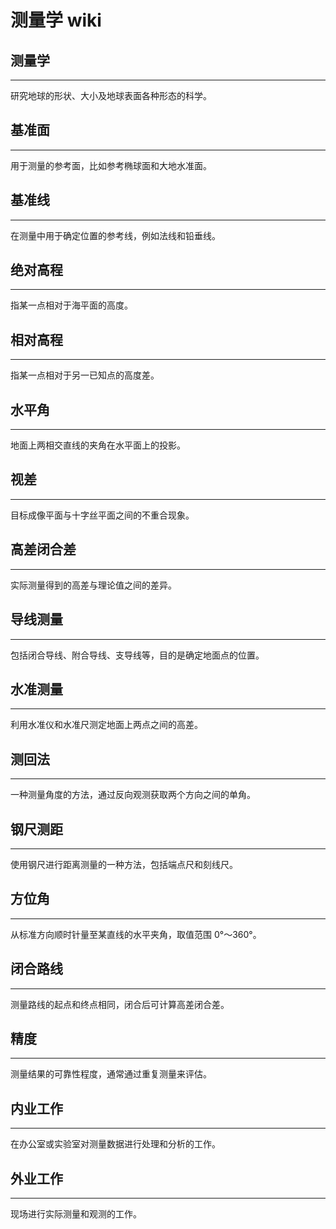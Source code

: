 # 测量学 wiki

## 测量学

---

研究地球的形状、大小及地球表面各种形态的科学。

## 基准面

---

用于测量的参考面，比如参考椭球面和大地水准面。

## 基准线

---

在测量中用于确定位置的参考线，例如法线和铅垂线。

## 绝对高程

---

指某一点相对于海平面的高度。

## 相对高程

---

指某一点相对于另一已知点的高度差。

## 水平角

---

地面上两相交直线的夹角在水平面上的投影。

## 视差

---

目标成像平面与十字丝平面之间的不重合现象。

## 高差闭合差

---

实际测量得到的高差与理论值之间的差异。

## 导线测量

---

包括闭合导线、附合导线、支导线等，目的是确定地面点的位置。

## 水准测量

---

利用水准仪和水准尺测定地面上两点之间的高差。

## 测回法

---

一种测量角度的方法，通过反向观测获取两个方向之间的单角。

## 钢尺测距

---

使用钢尺进行距离测量的一种方法，包括端点尺和刻线尺。

## 方位角

---

从标准方向顺时针量至某直线的水平夹角，取值范围 0°〜360°。

## 闭合路线

---

测量路线的起点和终点相同，闭合后可计算高差闭合差。

## 精度

---

测量结果的可靠性程度，通常通过重复测量来评估。

## 内业工作

---

在办公室或实验室对测量数据进行处理和分析的工作。

## 外业工作

---

现场进行实际测量和观测的工作。
